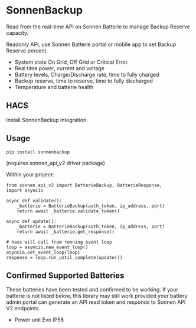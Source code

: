 # SonnenBackup

Read from the real-time API on Sonnen Batterie to manage Backup Reserve capacity.

Readonly API, use Sonnen Batterie portal or mobile app to set Backup Reserve percent.

* System state On Grid, Off Grid or Critical Error.
* Real time power, current and voltage
* Battery levels, Charge/Discharge rate, time to fully charged
* Backup reserve, time to reserve, time to fully discharged
* Temperature and batterie health

## HACS

Install SonnenBackup integration.

## Usage

`pip install sonnenbackup`

(requires sonnen_api_v2 driver package)


Within your project:

```
from sonnen_api_v2 import BatterieBackup, BatterieResponse,
import asyncio

async def validate():
    _batterie = BatterieBackup(auth_token, ip_address, port)
    return await _batterie.validate_token()

async def update():
    _batterie = BatterieBackup(auth_token, ip_address, port)
    return await _batterie.get_response()

# hass will call from running event loop
loop = asyncio.new_event_loop()
asyncio.set_event_loop(loop)
response = loop.run_until_complete(update())
```

## Confirmed Supported Batteries

These batteries have been tested and confirmed to be working. If your batterie is not listed below, this library may still work provided your battery admin portal can generate an API read token and responds to Sonnen API V2 endpoints.

* Power unit Evo IP56
